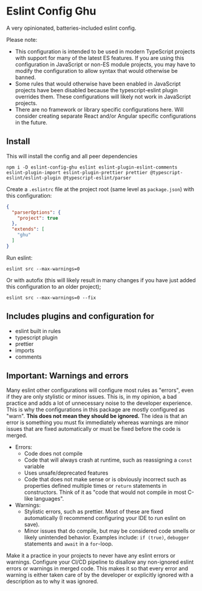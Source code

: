 # Eslint Config Ghu

A very opinionated, batteries-included eslint config.

Please note: 

* This configuration is intended to be used in modern TypeScript projects with support for many of the latest ES features. If you are using this configuration in JavaScript or non-ES module projects, you may have to modify the configuration to allow syntax that would otherwise be banned. 
* Some rules that would otherwise have been enabled in JavaScript projects have been disabled because the typescript-eslint plugin overrides them. These configurations will likely not work in JavaScript projects.
* There are no framework or library specific configurations here. Will consider creating separate React and/or Angular specific configurations in the future.

## Install

This will install the config and all peer dependencies
```shell
npm i -D eslint-config-ghu eslint eslint-plugin-eslint-comments eslint-plugin-import eslint-plugin-prettier prettier @typescript-eslint/eslint-plugin @typescript-eslint/parser
```

Create a `.eslintrc` file at the project root (same level as `package.json`) with this configuration:

```json
{
  "parserOptions": {
    "project": true
  },
  "extends": [
    "ghu"
  ]
}
```

Run eslint:

```shell
eslint src --max-warnings=0
```

Or with autofix (this will likely result in many changes if you have just added this configuration to an older project);

```shell
eslint src --max-warnings=0 --fix
```

## Includes plugins and configuration for

* eslint built in rules
* typescript plugin
* prettier
* imports
* comments


## **Important**: Warnings and errors

Many eslint other configurations will configure most rules as "errors", even if they are only stylistic or minor issues. This is, in my opinion, a bad practice and adds a lot of unnecessary noise to the developer experience. This is why the configurations in this package are mostly configured as "warn". **This does not mean they should be ignored.** The idea is that an error is something you must fix immediately whereas warnings are minor issues that are fixed automatically or must be fixed before the code is merged. 

* Errors: 
  * Code does not compile
  * Code that will always crash at runtime, such as reassigning a `const` variable
  * Uses unsafe/deprecated features
  * Code that does not make sense or is obviously incorrect such as properties defined multiple times or `return` statements in constructors. Think of it as "code that would not compile in most C-like languages".
* Warnings:
  * Stylistic errors, such as prettier. Most of these are fixed automatically (I recommend configuring your IDE to run eslint on save).
  * Minor issues that do compile, but may be considered code smells or likely unintended behavior. Examples include: `if (true)`, `debugger` statements and `await` in a `for`-loop. 

Make it a practice in your projects to never have any eslint errors or warnings. Configure your CI/CD pipeline to disallow any non-ignored eslint errors or warnings in merged code. This makes it so that every error and warning is either taken care of by the developer or explicitly ignored with a description as to why it was ignored. 

